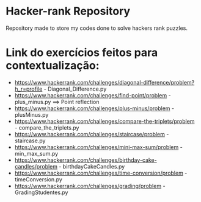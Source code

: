 # Hacker-rank Repository

Repository made to store my codes done to solve hackers rank puzzles.

# Link do exercícios feitos para contextualização:

* https://www.hackerrank.com/challenges/diagonal-difference/problem?h_r=profile - Diagonal_Difference.py
* https://www.hackerrank.com/challenges/find-point/problem - plus_minus.py ==> Point reflection
* https://www.hackerrank.com/challenges/plus-minus/problem - plusMinus.py 
* https://www.hackerrank.com/challenges/compare-the-triplets/problem - compare_the_triplets.py
* https://www.hackerrank.com/challenges/staircase/problem - staircase.py
* https://www.hackerrank.com/challenges/mini-max-sum/problem - min_max_sum.py
* https://www.hackerrank.com/challenges/birthday-cake-candles/problem - birthdayCakeCandles.py
* https://www.hackerrank.com/challenges/time-conversion/problem - timeConversion.py
* https://www.hackerrank.com/challenges/grading/problem - GradingStudentes.py
